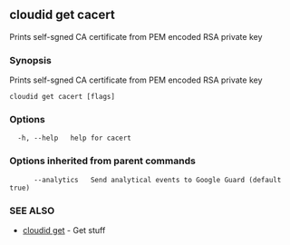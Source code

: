 ## cloudid get cacert

Prints self-sgned CA certificate from PEM encoded RSA private key

### Synopsis


Prints self-sgned CA certificate from PEM encoded RSA private key

```
cloudid get cacert [flags]
```

### Options

```
  -h, --help   help for cacert
```

### Options inherited from parent commands

```
      --analytics   Send analytical events to Google Guard (default true)
```

### SEE ALSO
* [cloudid get](cloudid_get.md)	 - Get stuff

